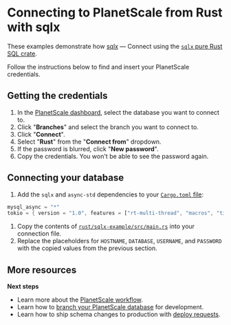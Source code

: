 # Connecting to PlanetScale from Rust with sqlx

These examples demonstrate how  [sqlx](sqlx-example/src/main.rs) &mdash; Connect using the [`sqlx` pure Rust SQL crate](https://docs.rs/sqlx/latest/sqlx/).

Follow the instructions below to find and insert your PlanetScale credentials.

## Getting the credentials

1. In the [PlanetScale dashboard](https://app.planetscale.com), select the database you want to connect to.
2. Click "**Branches**" and select the branch you want to connect to.
3. Click "**Connect**".
4. Select "**Rust**" from the "**Connect from**" dropdown.
5. If the password is blurred, click "**New password**".
6. Copy the credentials. You won't be able to see the password again.

## Connecting your database

1. Add the `sqlx` and `async-std` dependencies to your [`Cargo.toml` file](https://github.com/planetscale/examples/blob/main/rust/sqlx-example/Cargo.toml):
```rust
mysql_async = "*"
tokio = { version = "1.0", features = ["rt-multi-thread", "macros", "time"] }
```
1. Copy the contents of [`rust/sqlx-example/src/main.rs`](https://github.com/planetscale/examples/blob/main/rust/sqlx-example/src/main.rs) into your connection file.
2. Replace the placeholders for `HOSTNAME`, `DATABASE`, `USERNAME`, and `PASSWORD` with the copied values from the previous section.

## More resources

**Next steps**

- Learn more about the [PlanetScale workflow](https://docs.planetscale.com/concepts/planetscale-workflow).
- Learn how to [branch your PlanetScale database](https://docs.planetscale.com/concepts/branching) for development.
- Learn how to ship schema changes to production with [deploy requests](https://docs.planetscale.com/concepts/deploy-requests).